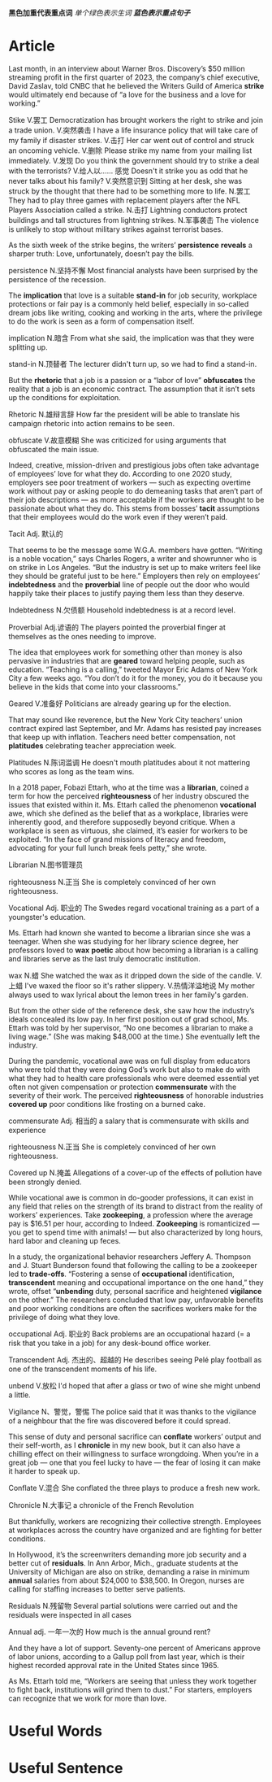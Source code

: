 **黑色加重代表重点词**
*单个绿色表示生词*
***蓝色表示重点句子***

# Article
Last month, in an interview about Warner Bros. Discovery’s $50 million streaming profit in the first quarter of 2023, the company’s chief executive, David Zaslav, told CNBC that he believed the Writers Guild of America **strike** would ultimately end because of “a love for the business and a love for working.”

Stike
V.罢工
Democratization has brought workers the right to strike and join a trade union.
V.突然袭击
I have a life insurance policy that will take care of my family if disaster strikes.
V.击打
Her car went out of control and struck an oncoming vehicle.
V.删除
Please strike my name from your mailing list immediately.
V.发现
Do you think the government should try to strike a deal with the terrorists?
V.给人以...... 感觉
Doesn't it strike you as odd that he never talks about his family?
V.突然意识到
Sitting at her desk, she was struck by the thought that there had to be something more to life.
N.罢工
They had to play three games with replacement players after the NFL Players Association called a strike.
N.击打
Lightning conductors protect buildings and tall structures from lightning strikes.
N.军事袭击
The violence is unlikely to stop without military strikes against terrorist bases.



As the sixth week of the strike begins, the writers’ **persistence** **reveals** a sharper truth: Love, unfortunately, doesn’t pay the bills.

persistence
N.坚持不懈
Most financial analysts have been surprised by the persistence of the recession.

The **implication** that love is a suitable **stand-in** for job security, workplace protections or fair pay is a commonly held belief, especially in so-called dream jobs like writing, cooking and working in the arts, where the privilege to do the work is seen as a form of compensation itself.

implication
N.暗含
From what she said, the implication was that they were splitting up.

stand-in
N.顶替者
The lecturer didn't turn up, so we had to find a stand-in.


But the **rhetoric** that a job is a passion or a “labor of love” **obfuscates** the reality that a job is an economic contract. The assumption that it isn’t sets up the conditions for exploitation.

Rhetoric
N.雄辩言辞
How far the president will be able to translate his campaign rhetoric into action remains to be seen.

obfuscate
V.故意模糊
She was criticized for using arguments that obfuscated the main issue.


Indeed, creative, mission-driven and prestigious jobs often take advantage of employees’ love for what they do. According to one 2020 study, employers see poor treatment of workers — such as expecting overtime work without pay or asking people to do demeaning tasks that aren’t part of their job descriptions — as more acceptable if the workers are thought to be passionate about what they do. This stems from bosses’ **tacit** assumptions that their employees would do the work even if they weren’t paid.

Tacit
Adj. 默认的


That seems to be the message some W.G.A. members have gotten. “Writing is a noble vocation,” says Charles Rogers, a writer and showrunner who is on strike in Los Angeles. “But the industry is set up to make writers feel like they should be grateful just to be here.” Employers then rely on employees’ **indebtedness** and the **proverbial** line of people out the door who would happily take their places to justify paying them less than they deserve.

Indebtedness
N.欠债额
Household indebtedness is at a record level.

Proverbial
Adj.谚语的
The players pointed the proverbial finger at themselves as the ones needing to improve.




The idea that employees work for something other than money is also pervasive in industries that are **geared** toward helping people, such as education. “Teaching is a calling,” tweeted Mayor Eric Adams of New York City a few weeks ago. “You don’t do it for the money, you do it because you believe in the kids that come into your classrooms.”

Geared
V.准备好
Politicians are already gearing up for the election.

That may sound like reverence, but the New York City teachers’ union contract expired last September, and Mr. Adams has resisted pay increases that keep up with inflation. Teachers need better compensation, not **platitudes** celebrating teacher appreciation week.

Platitudes
N.陈词滥调
He doesn't mouth platitudes about it not mattering who scores as long as the team wins.

In a 2018 paper, Fobazi Ettarh, who at the time was a **librarian**, coined a term for how the perceived **righteousness** of her industry obscured the issues that existed within it. Ms. Ettarh called the phenomenon **vocational** awe, which she defined as the belief that as a workplace, libraries were inherently good, and therefore supposedly beyond critique. When a workplace is seen as virtuous, she claimed, it’s easier for workers to be exploited. “In the face of grand missions of literacy and freedom, advocating for your full lunch break feels petty,” she wrote.

Librarian
N.图书管理员

righteousness
N.正当
She is completely convinced of her own righteousness.

Vocational
Adj. 职业的
The Swedes regard vocational training as a part of a youngster's education.


Ms. Ettarh had known she wanted to become a librarian since she was a teenager. When she was studying for her library science degree, her professors loved to **wax** **poetic** about how becoming a librarian is a calling and libraries serve as the last truly democratic institution.

wax
N.蜡
She watched the wax as it dripped down the side of the candle.
V.上蜡
I've waxed the floor so it's rather slippery.
V.热情洋溢地说
My mother always used to wax lyrical about the lemon trees in her family's garden.


But from the other side of the reference desk, she saw how the industry’s ideals concealed its low pay. In her first position out of grad school, Ms. Ettarh was told by her supervisor, “No one becomes a librarian to make a living wage.” (She was making $48,000 at the time.) She eventually left the industry.

During the pandemic, vocational awe was on full display from educators who were told that they were doing God’s work but also to make do with what they had to health care professionals who were deemed essential yet often not given compensation or protection **commensurate** with the severity of their work. The perceived **righteousness** of honorable industries **covered up** poor conditions like frosting on a burned cake.

commensurate
Adj. 相当的
a salary that is commensurate with skills and experience

righteousness
N.正当
She is completely convinced of her own righteousness.

Covered up
N.掩盖
Allegations of a cover-up of the effects of pollution have been strongly denied.


While vocational awe is common in do-gooder professions, it can exist in any field that relies on the strength of its brand to distract from the reality of workers’ experiences. Take **zookeeping**, a profession where the average pay is $16.51 per hour, according to Indeed. **Zookeeping** is romanticized — you get to spend time with animals! — but also characterized by long hours, hard labor and cleaning up feces.



In a study, the organizational behavior researchers Jeffery A. Thompson and J. Stuart Bunderson found that following the calling to be a zookeeper led to **trade-offs**. “Fostering a sense of **occupational** identification, **transcendent** meaning and occupational importance on the one hand,” they wrote, offset “**unbending** duty, personal sacrifice and heightened **vigilance** on the other.” The researchers concluded that low pay, unfavorable benefits and poor working conditions are often the sacrifices workers make for the privilege of doing what they love.

occupational
Adj. 职业的
Back problems are an occupational hazard (= a risk that you take in a job) for any desk-bound office worker.

Transcendent
Adj. 杰出的、超越的
He describes seeing Pelé play football as one of the transcendent moments of his life.

unbend
V.放松
I'd hoped that after a glass or two of wine she might unbend a little.

Vigilance
N、警觉，警惕
The police said that it was thanks to the vigilance of a neighbour that the fire was discovered before it could spread.

This sense of duty and personal sacrifice can **conflate** workers’ output and their self-worth, as I **chronicle** in my new book, but it can also have a chilling effect on their willingness to surface wrongdoing. When you’re in a great job — one that you feel lucky to have — the fear of losing it can make it harder to speak up.

Conflate
V.混合
She conflated the three plays to produce a fresh new work.

Chronicle
N.大事记
a chronicle of the French Revolution

But thankfully, workers are recognizing their collective strength. Employees at workplaces across the country have organized and are fighting for better conditions.

In Hollywood, it’s the screenwriters demanding more job security and a better cut of **residuals**. In Ann Arbor, Mich., graduate students at the University of Michigan are also on strike, demanding a raise in minimum **annual** salaries from about $24,000 to $38,500. In Oregon, nurses are calling for staffing increases to better serve patients.

Residuals
N.残留物
Several partial solutions were carried out and the residuals were inspected in all cases

Annual
adj. 一年一次的
How much is the annual ground rent?

And they have a lot of support. Seventy-one percent of Americans approve of labor unions, according to a Gallup poll from last year, which is their highest recorded approval rate in the United States since 1965.

As Ms. Ettarh told me, “Workers are seeing that unless they work together to fight back, institutions will grind them to dust.” For starters, employers can recognize that we work for more than love.




# Useful Words


# Useful Sentence
